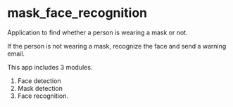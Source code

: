# mask_face_recognition
Application to find whether a person is wearing a mask or not.

If the person is not wearing a mask, recognize the face and send a warning email. 

This app includes 3 modules.
1. Face detection
2. Mask detection
3. Face recognition.
